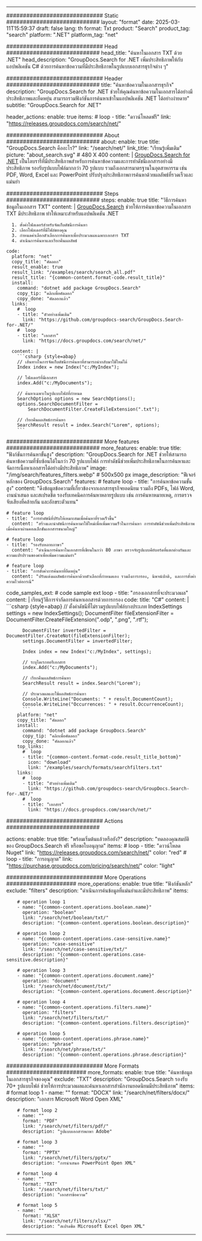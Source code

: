 
---
############################# Static ############################
layout: "format"
date:  2025-03-11T15:59:37
draft: false
lang: th
format: Txt
product: "Search"
product_tag: "search"
platform: ".NET"
platform_tag: "net"

############################# Head ############################
head_title: "ค้นหาในเอกสาร TXT ด้วย .NET"
head_description: "GroupDocs.Search for .NET เพิ่มประสิทธิภาพให้กับแอปพลิเคชัน C# ด้วยการค้นหาข้อความที่มีประสิทธิภาพในรูปแบบเอกสารธุรกิจต่าง ๆ"

############################# Header ############################
title: "ค้นหาข้อความในเอกสารธุรกิจ" 
description: "GroupDocs.Search for .NET ช่วยให้คุณค้นหาข้อความในเอกสารได้อย่างมีประสิทธิภาพและยืดหยุ่น สามารถรวมฟังก์ชันการค้นหาเข้าในแอปพลิเคชัน .NET ได้อย่างง่ายดาย"
subtitle: "GroupDocs.Search for .NET" 

header_actions:
  enable: true
  items:
    #  loop
    - title: "ดาวน์โหลดฟรี"
      link: "https://releases.groupdocs.com/search/net/"
      
############################# About ############################
about:
    enable: true
    title: "GroupDocs.Search คืออะไร?"
    link: "/search/net/"
    link_title: "เรียนรู้เพิ่มเติม"
    picture: "about_search.svg" # 480 X 400
    content: |
       [GroupDocs.Search for .NET](/search/net/) เป็นไลบรารีที่มีประสิทธิภาพสำหรับการค้นหาข้อความและการทำดัชนีเอกสารอย่างมีประสิทธิภาพ รองรับรูปแบบไฟล์มากกว่า 70 รูปแบบ รวมถึงเอกสารมาตรฐานในอุตสาหกรรม เช่น PDF, Word, Excel และ PowerPoint ปรับปรุงประสิทธิภาพการค้นหาด้วยผลลัพธ์ที่รวดเร็วและแม่นยำ

############################# Steps ############################
steps:
    enable: true
    title: "วิธีการค้นหาข้อมูลในเอกสาร TXT"
    content: |
      [GroupDocs.Search](/search/net/) ช่วยให้การค้นหาข้อความในเอกสาร TXT มีประสิทธิภาพ ทำให้เหมาะสำหรับแอปพลิเคชัน .NET
      
      1. ตั้งค่าโฟลเดอร์สำหรับจัดเก็บดัชนีการค้นหา
      2. เลือกโฟลเดอร์ที่มีไฟล์ของคุณ
      3. กำหนดค่าเลือกตัวเลือกการค้นหาเพื่อประมวลผลเฉพาะเอกสาร TXT
      4. ดำเนินการค้นหาและเรียกคืนผลลัพธ์
   
    code:
      platform: "net"
      copy_title: "คัดลอก"
      result_enable: true
      result_link: "/examples/search/search_all.pdf"
      result_title: "{common-content.format-code.result_title}"
      install:
        command: "dotnet add package GroupDocs.Search"
        copy_tip: "คลิกเพื่อคัดลอก"
        copy_done: "คัดลอกแล้ว"
      links:
        #  loop
        - title: "ตัวอย่างเพิ่มเติม"
          link: "https://github.com/groupdocs-search/GroupDocs.Search-for-.NET/"
        #  loop
        - title: "เอกสาร"
          link: "https://docs.groupdocs.com/search/net/"
          
      content: |
        ```csharp {style=abap}
        // เส้นทางในการจัดเก็บดัชนีการค้นหาที่สามารถนำกลับมาใช้ใหม่ได้
        Index index = new Index("c:/MyIndex");

        // โฟลเดอร์ที่มีเอกสาร
        index.Add("c:/MyDocuments");

        // ค้นหาเฉพาะในรูปแบบไฟล์ที่กำหนด
        SearchOptions options = new SearchOptions();
        options.SearchDocumentFilter = 
            SearchDocumentFilter.CreateFileExtension(".txt");

        // เรียกคืนผลลัพธ์การค้นหา
        SearchResult result = index.Search("Lorem", options);
        ```            

############################# More features ############################
more_features:
  enable: true
  title: "ฟังก์ชันการค้นหาขั้นสูง"
  description: "GroupDocs.Search for .NET ช่วยให้สามารถค้นหาข้อความที่ซับซ้อนได้ในกว่า 70 รูปแบบไฟล์ การทำดัชนีช่วยเพิ่มประสิทธิภาพในการค้นหาและจัดการเนื้อหาเอกสารได้อย่างมีประสิทธิภาพ"
  image: "/img/search/features_filters.webp" # 500x500 px
  image_description: "ฟีเจอร์หลักของ GroupDocs.Search"
  features:
    # feature loop
    - title: "การค้นหาข้อความขั้นสูง"
      content: "ดึงข้อมูลข้อความที่เกี่ยวข้องจากเอกสารธุรกิจยอดนิยม รวมถึง PDFs, ไฟล์ Word, งานนำเสนอ และสเปรดชีต รองรับเทคนิคการค้นหาหลายรูปแบบ เช่น การค้นหาหมายเหตุ, การตรวจจับเสียงที่คล้ายกัน และอักขระตัวแทน"

    # feature loop
    - title: "การทำดัชนีที่ปรับให้เหมาะสมเพื่อค้นหาที่รวดเร็วขึ้น"
      content: "สร้างและนำดัชนีการค้นหามาใช้ใหม่เพื่อเพิ่มความเร็วในการค้นหา การทำดัชนีช่วยเพิ่มประสิทธิภาพเมื่อค้นหาผ่านคอลเล็กชันเอกสารขนาดใหญ่"

    # feature loop
    - title: "รองรับหลายภาษา"
      content: "ดำเนินการค้นหาในเอกสารที่เขียนในกว่า 80 ภาษา ตรวจจับรูปแบบคีย์บอร์ดที่แตกต่างกันและความแปรปรวนของคำเพื่อเพิ่มความแม่นยำ"

    # feature loop
    - title: "การตั้งค่าการค้นหาที่ยืดหยุ่น"
      content: "ปรับแต่งผลลัพธ์การค้นหาด้วยตัวเลือกที่กำหนดเอง รวมถึงการกรอง, นิพจน์ปกติ, และการตั้งค่าความไวต่อกรณี"
      
  code_samples_ext:
    # code sample ext loop
    - title: "กรองเอกสารที่จะประมวลผล"
      content: |
        เรียนรู้วิธีการจำกัดการค้นหาเอกสารด้วยการกรอง
      code:
        title: "C#"
        content: |
          ```csharp {style=abap}
          // ตั้งค่าดัชนีที่ไม่รวมรูปแบบไฟล์บางประเภท
          IndexSettings settings = new IndexSettings();
          DocumentFilter fileExtensionFilter = 
            DocumentFilter.CreateFileExtension(".odp", ".png", ".rtf");

          DocumentFilter invertedFilter = DocumentFilter.CreateNot(fileExtensionFilter);
          settings.DocumentFilter = invertedFilter;

          Index index = new Index("c:/MyIndex", settings);
              
          // ระบุไดเรกทอรีเอกสาร
          index.Add("c:/MyDocuments");

          // เรียกคืนผลลัพธ์การค้นหา
          SearchResult result = index.Search("Lorem");
          
          // ประมวลผลและใช้ผลลัพธ์การค้นหา
          Console.WriteLine("Documents: " + result.DocumentCount);
          Console.WriteLine("Occurrences: " + result.OccurrenceCount);
          ```
        platform: "net"
        copy_title: "คัดลอก"
        install:
          command: "dotnet add package GroupDocs.Search"
          copy_tip: "คลิกเพื่อคัดลอก"
          copy_done: "คัดลอกแล้ว"
        top_links:
          #  loop
          - title: "{common-content.format-code.result_title_bottom}"
            icon: "download"
            link: "/examples/search/formats/searchfilters.txt"
        links:
          #  loop
          - title: "ตัวอย่างเพิ่มเติม"
            link: "https://github.com/groupdocs-search/GroupDocs.Search-for-.NET/"
          #  loop
          - title: "เอกสาร"
            link: "https://docs.groupdocs.com/search/net/"
            

            


############################# Actions ############################

actions:
  enable: true
  title: "พร้อมเริ่มต้นแล้วหรือยัง?"
  description: "ทดลองคุณสมบัติของ GroupDocs.Search ฟรี หรือขอใบอนุญาต"
  items:
    #  loop
    - title: "ดาวน์โหลด Nuget"
      link: "https://releases.groupdocs.com/search/net/"
      color: "red"
        #  loop
    - title: "การอนุญาต"
      link: "https://purchase.groupdocs.com/pricing/search/net/"
      color: "light"


############################# More Operations #####################
more_operations:
    enable: true
    title: "ฟังก์ชันหลัก"
    exclude: "filters"
    description: "ดำเนินการค้นข้อมูลที่แม่นยำและมีประสิทธิภาพ"
    items: 
          
        # operation loop 1
        - name: "{common-content.operations.boolean.name}"
          operation: "boolean"
          link: "/search/net/boolean/txt/"
          description: "{common-content.operations.boolean.description}"

        # operation loop 2
        - name: "{common-content.operations.case-sensitive.name}"
          operation: "case-sensitive"
          link: "/search/net/case-sensitive/txt/"
          description: "{common-content.operations.case-sensitive.description}"

        # operation loop 3
        - name: "{common-content.operations.document.name}"
          operation: "document"
          link: "/search/net/document/txt/"
          description: "{common-content.operations.document.description}"

        # operation loop 4
        - name: "{common-content.operations.filters.name}"
          operation: "filters"
          link: "/search/net/filters/txt/"
          description: "{common-content.operations.filters.description}"

        # operation loop 5
        - name: "{common-content.operations.phrase.name}"
          operation: "phrase"
          link: "/search/net/phrase/txt/"
          description: "{common-content.operations.phrase.description}"
          
        
          
############################# More Formats ########################
more_formats:
    enable: true
    title: "ค้นหาข้อมูลในเอกสารธุรกิจของคุณ"
    exclude: "TXT"
    description: "GroupDocs.Search รองรับ 70+ รูปแบบไฟล์ ช่วยให้การประมวลผลและค้นหาเอกสารสำนักงานยอดนิยมมีประสิทธิภาพ"
    items: 
        # format loop 1
        - name: ""
          format: "DOCX"
          link: "/search/net/filters/docx/"
          description: "เอกสาร Microsoft Word Open XML"
          
        # format loop 2
        - name: ""
          format: "PDF"
          link: "/search/net/filters/pdf/"
          description: "รูปแบบเอกสารพกพา Adobe"
          
        # format loop 3
        - name: ""
          format: "PPTX"
          link: "/search/net/filters/pptx/"
          description: "การนำเสนอ PowerPoint Open XML"

        # format loop 4
        - name: ""
          format: "TXT"
          link: "/search/net/filters/txt/"
          description: "เอกสารข้อความ"
          
        # format loop 5
        - name: ""
          format: "XLSX"
          link: "/search/net/filters/xlsx/"
          description: "สเปรดชีต Microsoft Excel Open XML"
  

---